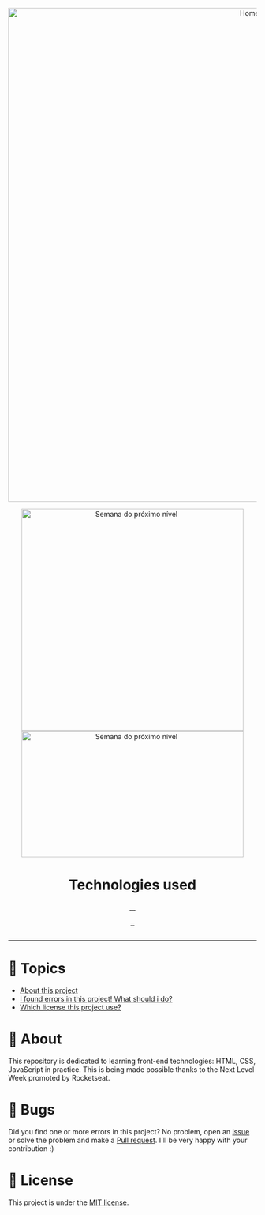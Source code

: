 <p align="center">
  <img alt="Home page" src="https://i.ibb.co/YBmT6kj/ECOLETA-HOME.png" width="1000">
</p>
<p align="center">
  <img alt="Semana do próximo nível" src="https://i.ibb.co/fH41qzP/Ecoleta-cadastro2.png" width="450">
  <img alt="Semana do próximo nível" src="https://i.ibb.co/0BrWcFZ/ECOLETA-CADASTER.png" width="450" height="255">
</p>
<p align="center">
  
</p>
<p align="center">
  
</p>

<h1 align="center"> Technologies used </h1>

<p align="center">
  <a href="https://www.w3schools.com/html/"> 
    <img alt="" src="https://img.shields.io/badge/HTML-V%20%3D%3D%205-purple"> 
  </a>
  <a href="https://www.w3schools.com/css/"> 
    <img alt="" src="https://img.shields.io/badge/CSS-V%20%3D%3D%203-purple"> 
  </a>
  <a href="https://www.javascript.com/"> 
    <img alt="" src="https://img.shields.io/badge/JavaScript-%3E%3D%20ES6%2B-purple"> 
  </a>
  <a href="https://mozilla.github.io/nunjucks/getting-started.html"> 
    <img alt="" src="https://img.shields.io/badge/Nunjucks-Engine-purple"> 
  </a>
</p>

<p align="center">
  <a href="https://nodejs.org/en/"> 
    <img alt="" src="https://img.shields.io/badge/Node-%3E%3D%2012.18.0-purple"> 
  </a>
  <a href="https://www.sqlite.org/index.html"> 
    <img alt="" src="https://img.shields.io/badge/SQLite-%3E%3D%203.31.1-purple"> 
  </a>
  <a href="https://www.npmjs.com/"> 
    <img alt="" src="https://img.shields.io/badge/NPM-%3E%3D%206.14.4-purple"> 
  </a>
</p>
<p align="center">
  <a href="https://nodemon.io/"> 
    <img alt="" src="https://img.shields.io/badge/Nodemoon-Tool-purple"> 
  </a>  
</p>

---

# :pushpin: Topics
 * [About this project](#rocket-about)
 * [I found errors in this project! What should i do?](#bug-bugs)
 * [Which license this project use?](#closed_book-license)
 
# :rocket: About
This repository is dedicated to learning front-end technologies: HTML, CSS, JavaScript in practice. This is being made possible thanks to the Next Level Week promoted by Rocketseat.

# :bug: Bugs
Did you find one or more errors in this project? No problem, open an [issue](https://github.com/AlexandreALX/Next-Level-Week/issues) or solve the problem and make a [Pull request](https://github.com/AlexandreALX/Next-Level-Week/pulls). I´ll be very happy with your contribution :)

# :closed_book: License
This project is under the [MIT license](https://opensource.org/licenses/MIT).
